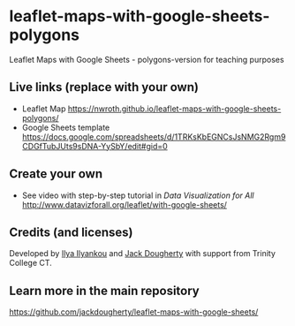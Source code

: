 # leaflet-maps-with-google-sheets-polygons
Leaflet Maps with Google Sheets - polygons-version for teaching purposes

## Live links (replace with your own)
- Leaflet Map https://nwroth.github.io/leaflet-maps-with-google-sheets-polygons/
- Google Sheets template https://docs.google.com/spreadsheets/d/1TRKsKbEGNCsJsNMG2Rgm9CDGfTubJUts9sDNA-YySbY/edit#gid=0
## Create your own
- See video with step-by-step tutorial in *Data Visualization for All* http://www.datavizforall.org/leaflet/with-google-sheets/

## Credits (and licenses)
Developed by [Ilya Ilyankou](https://github.com/ilyankou) and [Jack Dougherty](https://github.com/jackdougherty) with support from Trinity College CT.

## Learn more in the main repository
https://github.com/jackdougherty/leaflet-maps-with-google-sheets/
